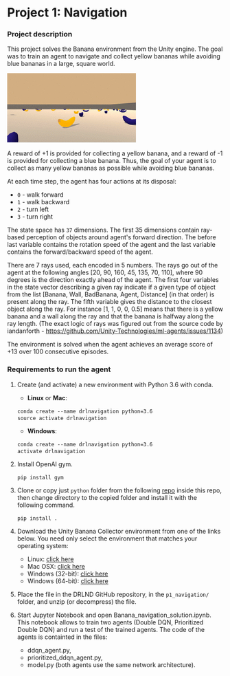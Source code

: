# Project 1: Navigation

### Project description

This project solves the Banana environment from the Unity engine. The goal was to train an agent to navigate and collect yellow bananas while avoiding blue bananas in a large, square world.  

![Banana Collector environment](banana_collector.gif)

A reward of +1 is provided for collecting a yellow banana, and a reward of -1 is provided for collecting a blue banana. Thus, the goal of your agent is to collect as many yellow bananas as possible while avoiding blue bananas.  

At each time step, the agent has four actions at its disposal:
- `0` - walk forward 
- `1` - walk backward
- `2` - turn left
- `3` - turn right

The state space has `37` dimensions. The first 35 dimensions contain ray-based perception of objects around agent's forward direction. The before last variable contains the rotation speed of the agent and the last variable contains the forward/backward speed of the agent. 

There are 7 rays used, each encoded in 5 numbers. The rays go out of the agent at the following angles [20, 90, 160, 45, 135, 70, 110], where 90 degrees is the direction exactly ahead of the agent. The first four variables in the state vector describing  a given ray indicate if a given type of object from the list [Banana, Wall, BadBanana, Agent, Distance] (in that order) is present along the ray. The fifth variable gives the distance to the closest object along the ray. For instance [1, 1, 0, 0, 0.5] means that there is a yellow banana and a wall along the ray and that the banana is halfway along the ray length. (The exact logic of rays was figured out from the source code by iandanforth - https://github.com/Unity-Technologies/ml-agents/issues/1134)

The environment is solved when the agent achieves an average score of +13 over 100 consecutive episodes.

### Requirements to run the agent

1.  Create (and activate) a new environment with Python 3.6 with conda.

    -   **Linux** or **Mac**:

    <!-- -->

        conda create --name drlnavigation python=3.6
        source activate drlnavigation

    -   **Windows**:

    <!-- -->

        conda create --name drlnavigation python=3.6 
        activate drlnavigation

2.  Install OpenAI gym.

        pip install gym

3.  Clone or copy just `python` folder from the following
    [repo](https://github.com/udacity/deep-reinforcement-learning)
    inside this repo, then change directory to the copied folder and
    install it with the following command.

        pip install .

4. Download the Unity Banana Collector environment from one of the links below.  You need only select the environment that matches your operating system:
    - Linux: [click here](https://s3-us-west-1.amazonaws.com/udacity-drlnd/P1/Banana/Banana_Linux.zip)
    - Mac OSX: [click here](https://s3-us-west-1.amazonaws.com/udacity-drlnd/P1/Banana/Banana.app.zip)
    - Windows (32-bit): [click here](https://s3-us-west-1.amazonaws.com/udacity-drlnd/P1/Banana/Banana_Windows_x86.zip)
    - Windows (64-bit): [click here](https://s3-us-west-1.amazonaws.com/udacity-drlnd/P1/Banana/Banana_Windows_x86_64.zip)

5. Place the file in the DRLND GitHub repository, in the `p1_navigation/` folder, and unzip (or decompress) the file. 

6. Start Jupyter Notebook and open Banana_navigation_solution.ipynb. This notebook allows to train two agents (Double DQN, Prioritized Double DQN) and run a test of the trained agents. The code of the agents is containted in the files:

	- ddqn_agent.py,
	- prioritized_ddqn_agent.py,
	- model.py (both agents use the same network architecture).
	